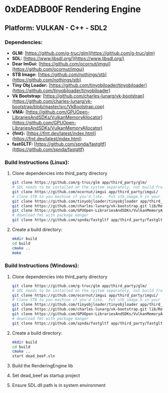 # 0xDEADB00F Rendering Engine
## Platform: VULKAN - C++ - SDL2

### Dependencies:
- **GLM:** [https://github.com/g-truc/glm](https://github.com/g-truc/glm)
- **SDL:** [https://www.libsdl.org/](https://www.libsdl.org/)
- **Dear ImGui:** [https://github.com/ocornut/imgui](https://github.com/ocornut/imgui)
- **STB Image:** [https://github.com/nothings/stb](https://github.com/nothings/stb)
- **Tiny Obj Loader:** [https://github.com/tinyobjloader/tinyobjloader](https://github.com/tinyobjloader/tinyobjloader)
- **Vk Bootstrap:** [https://github.com/charles-lunarg/vk-bootstrap](https://github.com/charles-lunarg/vk-bootstrap/blob/master/src/VkBootstrap.cpp)
- **VMA:** [https://github.com/GPUOpen-LibrariesAndSDKs/VulkanMemoryAllocator](https://github.com/GPUOpen-LibrariesAndSDKs/VulkanMemoryAllocator)
- **{fmt}:** [https://fmt.dev/latest/index.html](https://fmt.dev/latest/index.html)
- **fastGLTF:** [https://github.com/spnda/fastgltf](https://github.com/spnda/fastgltf)

### Build Instructions (Linux):
1. Clone dependencies into third_party directory
   ```bash
   git clone https://github.com/g-truc/glm app/third_party/glm/
   # SDL needs to be installed on the system separately, not build from within this app
   git clone https://github.com/ocornut/imgui app/third_party/imgui/
   # Clone STB to you machine if you'd like.  Put stb_image.h in your /usr/include.
   git clone https://github.com/tinyobjloader/tinyobjloader app/third_party/tinyobjloader/
   git clone https://github.com/charles-lunarg/vk-bootstrap.git lib/RenderingEngine/third_party/vk-bootstrap/
   git clone https://github.com/GPUOpen-LibrariesAndSDKs/VulkanMemoryAllocator lib/RenderingEngine/third_party/VulkanMemoryAllocator/
   # download fmt with package manger
   git clone https://github.com/spnda/fastgltf app/third_party/fastgltf/
   
2. Create a build directory:
   ```bash
   mkdir build
   cd build
   cmake ..
   make


### Build Instructions (Windows):
1. Clone dependencies into third_party directory
   ```bash
   git clone https://github.com/g-truc/glm app/third_party/glm/
   # SDL needs to be installed on the system separately, not build from within this app
   git clone https://github.com/ocornut/imgui app/third_party/imgui/
   # Clone STB to you machine if you'd like.  Put stb_image.h in your /usr/include.
   git clone https://github.com/tinyobjloader/tinyobjloader app/third_party/tinyobjloader/
   git clone https://github.com/charles-lunarg/vk-bootstrap.git lib/RenderingEngine/third_party/vk-bootstrap/
   git clone https://github.com/GPUOpen-LibrariesAndSDKs/VulkanMemoryAllocator lib/RenderingEngine/third_party/VulkanMemoryAllocator/
   # download fmt with package manger
   git clone https://github.com/spnda/fastgltf app/third_party/fastgltf/
   
2. Create a build directory:
   ```bash
   mkdir build
   cd build
   cmake ..
   start dead_beef.sln

3. Build the RenderingEngine lib

4. Set dead_beef as startup project

4. Ensure SDL.dll path is in system environment

